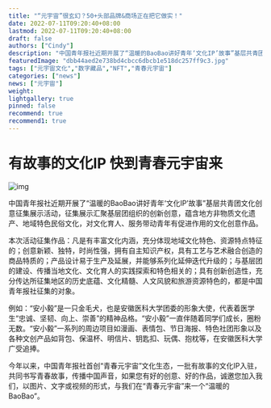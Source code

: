 ```yaml
---
title: "“元宇宙”很玄幻？50+头部品牌&商场正在把它做实！"
date: 2022-07-11T09:20:40+08:00
lastmod: 2022-07-11T09:20:40+08:00
draft: false
authors: ["Cindy"]
description: "中国青年报社近期开展了“温暖的BaoBao讲好青年‘文化IP’故事”基层共青团文化创意征集展示活动，征集展示汇聚基层团组织的创新创意，蕴含地方非物质文化遗产、地域特色民俗文化，对文化育人、服务带动青年有促进作用的文化创意作品"
featuredImage: "dbb44aed2e738bd4cbcc6dbcb1e518dc257ff9c3.jpg"
tags: ["元宇宙文化","数字藏品","NFT","青春元宇宙"]
categories: ["news"]
news: ["元宇宙"]
weight: 
lightgallery: true
pinned: false
recommend: true
recommend1: true
---
```


# 有故事的文化IP 快到青春元宇宙来

![img](https://pics0.baidu.com/feed/dbb44aed2e738bd4cbcc6dbcb1e518dc257ff9c3.jpeg?token=18cdbf4b3f0cc3d733a91df12398dd0c)

中国青年报社近期开展了“温暖的BaoBao讲好青年‘文化IP’故事”基层共青团文化创意征集展示活动，征集展示汇聚基层团组织的创新创意，蕴含地方非物质文化遗产、地域特色民俗文化，对文化育人、服务带动青年有促进作用的文化创意作品。

本次活动征集作品：凡是有丰富文化内涵，充分体现地域文化特色、资源特点特征的；创意新颖、独特，时尚性强，拥有自主知识产权，具有工艺与艺术融合创造的商品特质的；产品设计易于生产及延展，并能够系列化延伸迭代升级的；与基层团的建设、传播当地文化、文化育人的实践探索和特色相关的；具有创新创造性，充分传达所征集地区的历史底蕴、文化精髓、人文风貌和旅游资源特色的，都是中国青年报社征集的对象。

例如：“安小毅”是一只金毛犬，也是安徽医科大学团委的形象大使，代表着医学生“忠诚、坚韧、向上、崇善”的精神品格。“安小毅”一直伴随着同学们成长，圈粉无数。“安小毅”一系列的周边项目如漫画、表情包、节日海报、特色社团形象以及各种文创产品如背包、保温杯、明信片、钥匙扣、玩偶、抱枕等，在安徽医科大学广受追捧。

今年以来，中国青年报社首创“青春元宇宙”文化生态，一批有故事的文化IP入驻，共同书写青春故事，传播中国声音，如果您有好的创意、好的作品，诚邀您加入我们，以图片、文字或视频的形式，与我们在“青春元宇宙”来一个“温暖的BaoBao”。